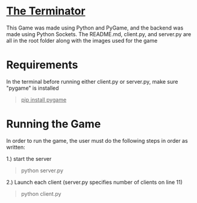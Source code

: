 # <u> The Terminator </u>

This Game was made using Python and PyGame, and the backend was made using Python Sockets. 
The README.md, client.py, and server.py are all in the root folder along with the images used for the game

# Requirements

In the terminal before running either client.py or server.py, make sure "pygame" is installed 
 > <u> pip install pygame </u>

# Running the Game

In order to run the game, the user must do the following steps in order as written: 

1.) start the server
> python server.py

2.) Launch each client (server.py specifies number of clients on line 11)
> python client.py
